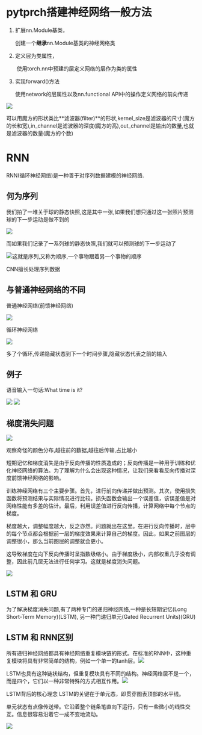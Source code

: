# pytprch搭建神经网络一般方法

1. 扩展nn.Module基类，

   创建一个**继承**nn.Module基类的神经网络类

2. 定义层为类属性，

   ​	使用torch.nn中预建的层定义网络的层作为类的属性

3. 实现forward()方法

   使用network的层属性以及nn.functional API中的操作定义网络的前向传递





<img src="https://spasmodic.oss-cn-hangzhou.aliyuncs.com/1689232456617.png"/>

可以用魔方的形状类比**滤波器(filter)**的形状,kernel_size是滤波器的尺寸(魔方的长和宽),in_channel是滤波器的深度(魔方的高),out_channel是输出的数量,也就是滤波器的数量(魔方的个数)



# RNN

RNN(循环神经网络)是一种善于对序列数据建模的神经网络.

## 何为序列

我们拍了一堆关于球的静态快照,这是其中一张,如果我们想只通过这一张照片预测球的下一步运动是做不到的

<img src="https://spasmodic.oss-cn-hangzhou.aliyuncs.com/20230713204957.png"/>

而如果我们记录了一系列球的静态快照,我们就可以预测球的下一步运动了

<img src="https://spasmodic.oss-cn-hangzhou.aliyuncs.com/1_2UsTgXbxwHXYmFmskHL-9w.gif"/>这就是序列,又称为顺序,一个事物跟着另一个事物的顺序

CNN擅长处理序列数据

## 与普通神经网络的不同

普通神经网络(前馈神经网络)

<img src="https://spasmodic.oss-cn-hangzhou.aliyuncs.com/20230713212202.png"/>

循环神经网络

<img src="https://spasmodic.oss-cn-hangzhou.aliyuncs.com/1_T_ECcHZWpjn0Ki4_4BEzow.gif"/>

多了个循环,传递隐藏状态到下一个时间步骤,隐藏状态代表之前的输入

## 例子

语音输入一句话:What time is it?

<img src="https://spasmodic.oss-cn-hangzhou.aliyuncs.com/111.gif"/>

<img src="https://spasmodic.oss-cn-hangzhou.aliyuncs.com/1_3bKRTcqSbto3CXfwshVwmQ.gif"/>

## 梯度消失问题

<img src="https://spasmodic.oss-cn-hangzhou.aliyuncs.com/20230713213132.png"/>

观察奇怪的颜色分布,越往前的数据,越往后传输,占比越小

短期记忆和梯度消失是由于反向传播的性质造成的；反向传播是一种用于训练和优化神经网络的算法。为了理解为什么会出现这种情况，让我们来看看反向传播对深度前馈神经网络的影响。

训练神经网络有三个主要步骤。首先，进行前向传递并做出预测。其次，使用损失函数将预测结果与实际情况进行比较。损失函数会输出一个误差值，该误差值是对网络性能有多差的估计。最后，利用误差值进行反向传播，计算网络中每个节点的梯度。

梯度越大，调整幅度越大，反之亦然。问题就出在这里。在进行反向传播时，层中的每个节点都会根据前一层的梯度效果来计算自己的梯度。因此，如果之前图层的调整很小，那么当前图层的调整就会更小。

这导致梯度在向下反向传播时呈指数级缩小。由于梯度极小，内部权重几乎没有调整，因此前几层无法进行任何学习。这就是梯度消失问题。

<img src="https://spasmodic.oss-cn-hangzhou.aliyuncs.com/1_8eriEDJZisidMG_yyEDEAA.gif"/>

## LSTM 和 GRU

为了解决梯度消失问题,有了两种专门的递归神经网络,一种是长短期记忆(Long Short-Term Memory)(LSTM),  另一种门递归单元(Gated Recurrent Units)(GRU)

## LSTM 和 RNN区别

所有递归神经网络都具有神经网络重复模块链的形式。在标准的RNN中，这种重复模块将具有非常简单的结构，例如一个单一的tanh层。<img src="https://spasmodic.oss-cn-hangzhou.aliyuncs.com/1689256655131.png"/>



LSTM也具有这种链状结构，但重复模块具有不同的结构。神经网络层不是一个，而是四个，它们以一种非常特殊的方式相互作用。<img src="https://spasmodic.oss-cn-hangzhou.aliyuncs.com/1689256672285.png"/>

LSTM背后的核心理念 LSTM的关键在于单元态，即贯穿图表顶部的水平线。

单元状态有点像传送带。它沿着整个链条笔直向下运行，只有一些微小的线性交互。信息很容易沿着它一成不变地流动。

<img src="https://spasmodic.oss-cn-hangzhou.aliyuncs.com/1689257662133.png"/>